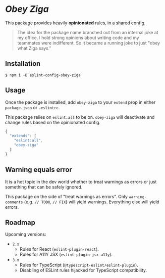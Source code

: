 # _Obey Ziga_

This package provides heavily **opinionated** rules, in a shared config.

> The idea for the package name branched out from an internal joke at my office. I hold strong opinions about writing code and my teammates were indifferent.
> So it became a running joke to just "obey what Ziga says."

## Installation

```
$ npm i -D eslint-config-obey-ziga
```

## Usage

Once the package is installed, add `obey-ziga` to your `extend` prop in either `package.json` or `.eslintrc`.

This package relies on `eslint:all` to be on. `obey-ziga` will deactivate and change rules based on the opinionated config.

```js
{
  "extends": [
    "eslint:all",
    "obey-ziga"
  ]
}
```

## Warning equals error

It is a hot topic in the dev world whether to treat warnings as errors or just something that can be safely ignored.

This package on the side of "treat warnings as errors". Only `warning-comments` (e.g. `// TODO`, `// FIX`) will yield warnings.
Everything else will yield errors.

## Roadmap

Upcoming versions:

- `2.x`
    - Rules for React (`eslint-plugin-react`).
    - Rules for A11Y JSX (`eslint-plugin-jsx-a11y`).
- `3.x`
    - Rules for TypeScript (`@typescript-eslint/eslint-plugin`).
    - Disabling of ESLint rules hijacked for TypeScript compatibility.
